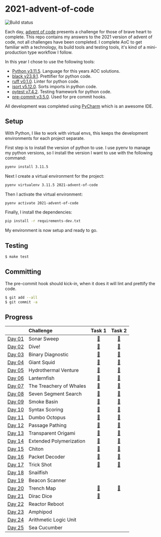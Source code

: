 # 2021-advent-of-code

![Build status](https://github.com/andrewfitzy/2021-advent-of-code/actions/workflows/build-and-test-project.yml/badge.svg)

Each day, [advent of code](https://adventofcode.com/2021) presents a challenge for those of brave heart to complete.
This repo contains my answers to the 2021 version of advent of code, not all challenges have been completed. I complete
AoC to get familiar with a technology, its build tools and testing tools, it's kind of a mini-production type workflow
I follow.

In this year I chose to use the following tools:
- [Python v3.11.5](https://www.python.org). Language for this years AOC solutions.
- [black v23.9.1](https://black.readthedocs.io/en/stable/). Prettifier for python code.
- [ruff v0.1.0](https://docs.astral.sh/ruff/). Linter for python code.
- [isort v5.12.0](https://pycqa.github.io/isort/). Sorts imports in python code.
- [pytest v7.4.2](https://docs.pytest.org/en/7.4.x/). Testing framework for python code.
- [pre-commit v3.5.0](https://pre-commit.com). Used for pre commit hooks.

All development was completed using [PyCharm](https://www.jetbrains.com/pycharm/) which is an awesome IDE.

## Setup
With Python, I like to work with virtual envs, this keeps the development environments for each project separate.

First step is to install the version of python to use. I use pyenv to manage my python versions, so I install
the version I want to use with the following command:
```bash
pyenv install 3.11.5
````

Next I create a virtual environment for the project:
```bash
pyenv virtualenv 3.11.5 2021-advent-of-code
```

Then I activate the virtual environment:
```bash
pyenv activate 2021-advent-of-code
```

Finally, I install the dependencies:
```bash
pip install -r requirements-dev.txt
```
My environment is now setup and ready to go.

## Testing
```bash
$ make test
```

## Committing
The pre-commit hook should kick-in, when it does it will lint and prettify the code.
```bash
$ git add --all
$ git commit -a
```

## Progress
|                                                | Challenge               |                                         Task 1                                         |                                         Task 2                                         |
|:-----------------------------------------------|:------------------------|:--------------------------------------------------------------------------------------:|:--------------------------------------------------------------------------------------:|
| [Day 01](https://adventofcode.com/2021/day/1)  | Sonar Sweep             | [🌟](https://github.com/andrewfitzy/2021-advent-of-code/blob/main/src/Day01/Task01.py) | [🌟](https://github.com/andrewfitzy/2021-advent-of-code/blob/main/src/Day01/Task02.py) |
| [Day 02](https://adventofcode.com/2021/day/2)  | Dive!                   | [🌟](https://github.com/andrewfitzy/2021-advent-of-code/blob/main/src/Day02/Task01.py) | [🌟](https://github.com/andrewfitzy/2021-advent-of-code/blob/main/src/Day02/Task02.py) |
| [Day 03](https://adventofcode.com/2021/day/3)  | Binary Diagnostic       | [🌟](https://github.com/andrewfitzy/2021-advent-of-code/blob/main/src/Day03/Task01.py) | [🌟](https://github.com/andrewfitzy/2021-advent-of-code/blob/main/src/Day03/Task02.py) |
| [Day 04](https://adventofcode.com/2021/day/4)  | Giant Squid             | [🌟](https://github.com/andrewfitzy/2021-advent-of-code/blob/main/src/Day04/Task01.py) | [🌟](https://github.com/andrewfitzy/2021-advent-of-code/blob/main/src/Day04/Task02.py) |
| [Day 05](https://adventofcode.com/2021/day/5)  | Hydrothermal Venture    | [🌟](https://github.com/andrewfitzy/2021-advent-of-code/blob/main/src/Day05/Task01.py) | [🌟](https://github.com/andrewfitzy/2021-advent-of-code/blob/main/src/Day05/Task02.py) |
| [Day 06](https://adventofcode.com/2021/day/6)  | Lanternfish             | [🌟](https://github.com/andrewfitzy/2021-advent-of-code/blob/main/src/Day06/Task01.py) | [🌟](https://github.com/andrewfitzy/2021-advent-of-code/blob/main/src/Day06/Task02.py) |
| [Day 07](https://adventofcode.com/2021/day/7)  | The Treachery of Whales | [🌟](https://github.com/andrewfitzy/2021-advent-of-code/blob/main/src/Day07/Task01.py) | [🌟](https://github.com/andrewfitzy/2021-advent-of-code/blob/main/src/Day07/Task02.py) |
| [Day 08](https://adventofcode.com/2021/day/8)  | Seven Segment Search    | [🌟](https://github.com/andrewfitzy/2021-advent-of-code/blob/main/src/Day08/Task01.py) | [🌟](https://github.com/andrewfitzy/2021-advent-of-code/blob/main/src/Day08/Task02.py) |
| [Day 09](https://adventofcode.com/2021/day/9)  | Smoke Basin             | [🌟](https://github.com/andrewfitzy/2021-advent-of-code/blob/main/src/Day09/Task01.py) | [🌟](https://github.com/andrewfitzy/2021-advent-of-code/blob/main/src/Day09/Task02.py) |
| [Day 10](https://adventofcode.com/2021/day/10) | Syntax Scoring          | [🌟](https://github.com/andrewfitzy/2021-advent-of-code/blob/main/src/Day10/Task01.py) | [🌟](https://github.com/andrewfitzy/2021-advent-of-code/blob/main/src/Day10/Task02.py) |
| [Day 11](https://adventofcode.com/2021/day/11) | Dumbo Octopus           | [🌟](https://github.com/andrewfitzy/2021-advent-of-code/blob/main/src/Day11/Task01.py) | [🌟](https://github.com/andrewfitzy/2021-advent-of-code/blob/main/src/Day11/Task02.py) |
| [Day 12](https://adventofcode.com/2021/day/12) | Passage Pathing         | [🌟](https://github.com/andrewfitzy/2021-advent-of-code/blob/main/src/Day12/Task01.py) | [🌟](https://github.com/andrewfitzy/2021-advent-of-code/blob/main/src/Day12/Task02.py) |
| [Day 13](https://adventofcode.com/2021/day/13) | Transparent Origami     | [🌟](https://github.com/andrewfitzy/2021-advent-of-code/blob/main/src/Day13/Task01.py) | [🌟](https://github.com/andrewfitzy/2021-advent-of-code/blob/main/src/Day13/Task02.py) |
| [Day 14](https://adventofcode.com/2021/day/14) | Extended Polymerization | [🌟](https://github.com/andrewfitzy/2021-advent-of-code/blob/main/src/Day14/Task01.py) | [🌟](https://github.com/andrewfitzy/2021-advent-of-code/blob/main/src/Day14/Task02.py) |
| [Day 15](https://adventofcode.com/2021/day/15) | Chiton                  | [🌟](https://github.com/andrewfitzy/2021-advent-of-code/blob/main/src/Day15/Task01.py) | [🌟](https://github.com/andrewfitzy/2021-advent-of-code/blob/main/src/Day15/Task02.py) |
| [Day 16](https://adventofcode.com/2021/day/16) | Packet Decoder          | [🌟](https://github.com/andrewfitzy/2021-advent-of-code/blob/main/src/Day16/Task01.py) | [🌟](https://github.com/andrewfitzy/2021-advent-of-code/blob/main/src/Day16/Task02.py) |
| [Day 17](https://adventofcode.com/2021/day/17) | Trick Shot              | [🌟](https://github.com/andrewfitzy/2021-advent-of-code/blob/main/src/Day17/Task01.py) | [🌟](https://github.com/andrewfitzy/2021-advent-of-code/blob/main/src/Day17/Task02.py) |
| [Day 18](https://adventofcode.com/2021/day/18) | Snailfish               |                                                                                        |                                                                                        |
| [Day 19](https://adventofcode.com/2021/day/19) | Beacon Scanner          |                                                                                        |                                                                                        |
| [Day 20](https://adventofcode.com/2021/day/20) | Trench Map              | [🌟](https://github.com/andrewfitzy/2021-advent-of-code/blob/main/src/Day20/Task01.py) | [🌟](https://github.com/andrewfitzy/2021-advent-of-code/blob/main/src/Day20/Task02.py) |
| [Day 21](https://adventofcode.com/2021/day/21) | Dirac Dice              | [🌟](https://github.com/andrewfitzy/2021-advent-of-code/blob/main/src/Day21/Task01.py) |                                                                                        |
| [Day 22](https://adventofcode.com/2021/day/22) | Reactor Reboot          |                                                                                        |                                                                                        |
| [Day 23](https://adventofcode.com/2021/day/23) | Amphipod                |                                                                                        |                                                                                        |
| [Day 24](https://adventofcode.com/2021/day/24) | Arithmetic Logic Unit   |                                                                                        |                                                                                        |
| [Day 25](https://adventofcode.com/2021/day/25) | Sea Cucumber            |                                                                                        |                                                                                        |